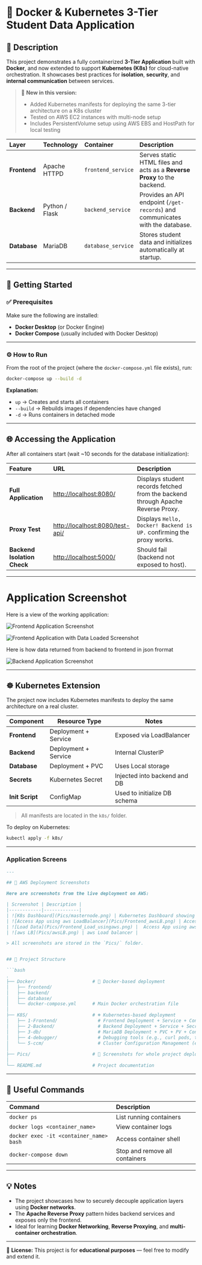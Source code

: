 # 🐳 Docker & Kubernetes 3-Tier Student Data Application

## 📘 Description

This project demonstrates a fully containerized **3-Tier Application** built with **Docker**, and now extended to support **Kubernetes (K8s)** for cloud-native orchestration. It showcases best practices for **isolation**, **security**, and **internal communication** between services.

> 🔔 **New in this version:**  
> - Added Kubernetes manifests for deploying the same 3-tier architecture on a K8s cluster  
> - Tested on AWS EC2 instances with multi-node setup  
> - Includes PersistentVolume setup using AWS EBS and HostPath for local testing

| Layer | Technology | Container | Description |
|:------|:------------|:-----------|:-------------|
| **Frontend** | Apache HTTPD | `frontend_service` | Serves static HTML files and acts as a **Reverse Proxy** to the backend. |
| **Backend** | Python / Flask | `backend_service` | Provides an API endpoint (`/get-records`) and communicates with the database. |
| **Database** | MariaDB | `database_service` | Stores student data and initializes automatically at startup. |

---

## 🚀 Getting Started

### ✅ Prerequisites

Make sure the following are installed:

- **Docker Desktop** (or Docker Engine)  
- **Docker Compose** (usually included with Docker Desktop)

---

### ⚙️ How to Run

From the root of the project (where the `docker-compose.yml` file exists), run:

```bash
docker-compose up --build -d
````

**Explanation:**

* `up` → Creates and starts all containers
* `--build` → Rebuilds images if dependencies have changed
* `-d` → Runs containers in detached mode

---

## 🌐 Accessing the Application

After all containers start (wait ~10 seconds for the database initialization):

| Feature                     | URL                                                                | Description                                                                     |
| :-------------------------- | :----------------------------------------------------------------- | :------------------------------------------------------------------------------ |
| **Full Application**        | [http://localhost:8080/](http://localhost:8080/)                   | Displays student records fetched from the backend through Apache Reverse Proxy. |
| **Proxy Test**              | [http://localhost:8080/test-api/](http://localhost:8080/test-api/) | Displays `Hello, Docker! Backend is UP.` confirming the proxy works.            |
| **Backend Isolation Check** | [http://localhost:5000/](http://localhost:5000/)                   | Should fail (backend not exposed to host).                                      |

---
# Application Screenshot

Here is a view of the working application:

![Frontend Application Screenshot](Pics/Frontend.png)

![Frontend Application with Data Loaded Screenshot](Pics/Frontend-Loaddata.png)

Here is how data returned from backend to frontend in json frormat 

![Backend Application Screenshot](Pics/backend-jsondata.png)


---

## ☸️ Kubernetes Extension

The project now includes Kubernetes manifests to deploy the same architecture on a real cluster.

| Component     | Resource Type        | Notes |
|---------------|----------------------|-------|
| **Frontend**  | Deployment + Service | Exposed via LoadBalancer |
| **Backend**   | Deployment + Service | Internal ClusterIP |
| **Database**  | Deployment + PVC     | Uses Local storage |
| **Secrets**   | Kubernetes Secret    | Injected into backend and DB |
| **Init Script** | ConfigMap          | Used to initialize DB schema |


> All manifests are located in the `k8s/` folder.

To deploy on Kubernetes:

```bash
kubectl apply -f k8s/
```

---

### Application Screens

```markdown
---

## 📸 AWS Deployment Screenshots

Here are screenshots from the live deployment on AWS:

| Screenshot | Description |
|------------|-------------|
| ![K8s Dashboard](Pics/masternode.png) | Kubernetes Dashboard showing Cluster |
| ![Access App using aws LoadBalancer](Pics/Frontend_awsLB.png) | Access App using aws LoadBalancer |
| ![Load Data](Pics/Frontend_Load_usingaws.png) |  Access App using aws LoadBalancer |
| ![aws LB](Pics/awsLB.png) | aws Load balancer |

> All screenshots are stored in the `Pics/` folder.


## 🧱 Project Structure

```bash
.
├── Docker/                     # 🐳 Docker-based deployment
│   ├── frontend/
│   ├── backend/
│   ├── database/
│   └── docker-compose.yml      # Main Docker orchestration file
│
├── K8S/                        # ☸️ Kubernetes-based deployment
│   ├── 1-Frontend/               # Frontend Deployment + Service + Configs
│   ├── 2-Backend/                # Backend Deployment + Service + Secrets
│   ├── 3-db/                     # MariaDB Deployment + PVC + PV + ConfigMap
│   ├── 4-debugger/               # Debugging tools (e.g., curl pods, test configs)
│   └── 5-ccm/                    # Cluster Configuration Management (e.g., StorageClass, RBAC)
│
├── Pics/                       # 📸 Screenshots for whole project deployment
│   
└── README.md                   # Project documentation

```

---

## 🧰 Useful Commands

| Command                                 | Description                    |
| :-------------------------------------- | :----------------------------- |
| `docker ps`                             | List running containers        |
| `docker logs <container_name>`          | View container logs            |
| `docker exec -it <container_name> bash` | Access container shell         |
| `docker-compose down`                   | Stop and remove all containers |

---

## 💡 Notes

* The project showcases how to securely decouple application layers using **Docker networks**.
* The **Apache Reverse Proxy** pattern hides backend services and exposes only the frontend.
* Ideal for learning **Docker Networking**, **Reverse Proxying**, and **multi-container orchestration**.

---

📜 **License:**
This project is for **educational purposes** — feel free to modify and extend it.

```

